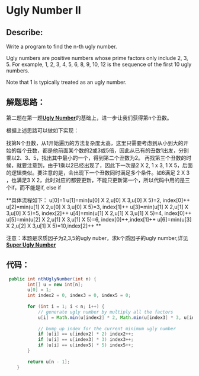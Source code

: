

# Ugly Number II

## Describe:

Write a program to find the n-th ugly number.

Ugly numbers are positive numbers whose prime factors only include 2, 3, 5. For example, 1, 2, 3, 4, 5, 6, 8, 9, 10, 12 is the sequence of the first 10 ugly numbers.

Note that 1 is typically treated as an ugly number.


## 解题思路：

第二题在第一题[**Ugly Number**](http://zyy1314.com/2016/07/30/leetcode263/)的基础上，进一步让我们获得第n个丑数。

根据上述思路可以做如下实现：

找第N个丑数，从1开始遍历的方法复杂度太高，这里只需要考虑到从小到大的开始的每个丑数，都是他前面某个数的2或3或5倍，因此从已有的丑数1出发，分别乘以2、3、5，找出其中最小的一个，得到第二个丑数为2。
再找第三个丑数的时候，就要注意到，由于1乘以2已经出现了，因此下一次是2 X 2, 1 x 3, 1 X 5，后面的逻辑类似。要注意的是，会出现下一个丑数同时满足多个条件。如6满足 2 X 3 ，也满足3 X 2，此时对应的都要更新，不能只更新第一个，所以代码中用的是三个if，而不能是if,  else if

**具体流程如下：
u[0]=1
u[1]=min(u[0] X 2,u[0] X 3,u[0] X 5)=2,	index[0]++
u[2]=min(u[1] X 2,u[0] X 3,u[0] X 5)=3,	index[1]++
u[3]=min(u[1] X 2,u[1] X 3,u[0] X 5)=5,	index[2]++
u[4]=min(u[1] X 2,u[1] X 3,u[1] X 5)=4,	index[0]++
u[5]=min(u[2] X 2,u[1] X 3,u[1] X 5)=6,	index[0]++,index[1]++
u[6]=min(u[3] X 2,u[2] X 3,u[1] X 5)=10,index[2]++
**

注意：本题是求质因子为2,3,5的ugly nuber，求k个质因子的ugly number,详见[**Super Ugly Number**](http://zyy1314.com/2016/07/30/leetcode313/)

## 代码：
 

```java
 public int nthUglyNumber(int n) {
	    int[] u = new int[n];
	    u[0] = 1;
	    int index2 = 0, index3 = 0, index5 = 0;
	    
	    for (int i = 1; i < n; i++) {
	        // generate ugly number by multiply all the factors
	        u[i] = Math.min(u[index2] * 2, Math.min(u[index3] * 3, u[index5] * 5));
	        
	        // bump up index for the current minimum ugly number 
	        if (u[i] == u[index2] * 2) index2++;
	        if (u[i] == u[index3] * 3) index3++;
	        if (u[i] == u[index5] * 5) index5++;
	    }
	    
	    return u[n - 1];
	}
```